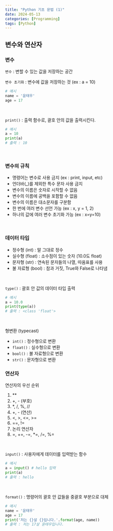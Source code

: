 ```yaml
---
title: "Python 기초 문법 (1)"
date: 2024-05-13
categories: [Programming]
tags: [Python]
---
```


## 변수와 연산자

### 변수

`변수` : 변할 수 있는 값을 저장하는 공간

`변수 초기화` : 변수에 값을 저장하는 것 (ex : a = 10)

```python
# 예시
name = '윤태우' 
age = 17
```

<br>

`print()` : 출력 함수로, 괄호 안의 값을 출력시킨다.

```python
# 예시
a = 10
print(a)
# 출력 : 10
```

<br>

### 변수의 규칙
- 명령어는 변수로 사용 금지 (ex : print, input, etc)
- 언더바(_)를 제외한 특수 문자 사용 금지
- 변수의 이름은 숫자로 시작할 수 없음
- 변수의 이름에 공백을 포함할 수 없음
- 변수의 이름은 대소문자를 구분함
- 한 번에 여러 변수 선언 가능 (ex : x, y = 1, 2)
- 하나의 값에 여러 변수 초기화 가능 (ex : x=y=10)

<br>

### 데이터 타입
- 정수형 (int) : 말 그대로 정수
- 실수형 (float) : 소수점이 있는 숫자 (10.0도 float)
- 문자형 (str) : 연속된 문자들의 나열, 따옴표를 사용
- 불 자료형 (bool) : 참과 거짓, True와 False로 나타냄

<br>

`type()` : 괄호 안 값의 데이터 타입 출력

```python
# 예시
a = 10.0
print(type(a))
# 출력 : <class 'float'>
```

<br>

형변환 (typecast)
- `int()` : 정수형으로 변환
- `float()` : 실수형으로 변환
- `bool()` : 불 자료형으로 변환
- `str()` : 문자형으로 변환

### 연산자

연산자의 우선 순위
1. **
2. +, - (부호)
3. \*, /, %, //
4. +, - (연산)
5. <, >, <=, >=
6. \==, !=
7. 논리 연산자
8. =, +=, -=, \*=, /=, %=

<br>

`input()` : 사용자에게 데이터를 입력받는 함수

```python
# 예시
a = input() # hello 입력
print(a)
# 출력 : hello
```

<br>

`format()` : 명령어의 괄호 안 값들을 중괄호 부분으로 대체

```python
# 예시
name = '윤태우'
age = 17
print('저는 {}살 {}입니다.'.format(age, name))
# 출력 : 저는 17살 윤태우입니다.
```